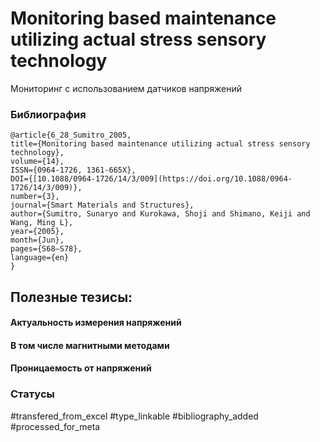 # Monitoring based maintenance utilizing actual stress sensory technology

Мониторинг с использованием датчиков напряжений

### Библиография
```
@article{6_28_Sumitro_2005,
title={Monitoring based maintenance utilizing actual stress sensory technology},
volume={14},
ISSN={0964-1726, 1361-665X},
DOI={[10.1088/0964-1726/14/3/009](https://doi.org/10.1088/0964-1726/14/3/009)},
number={3},
journal={Smart Materials and Structures},
author={Sumitro, Sunaryo and Kurokawa, Shoji and Shimano, Keiji and Wang, Ming L},
year={2005},
month={Jun},
pages={S68–S78},
language={en}
}
```

## Полезные тезисы:

#### Актуальность измерения напряжений

#### В том числе магнитными методами
#### Проницаемость от напряжений

### Статусы
#transfered_from_excel 
#type_linkable 
#bibliography_added
#processed_for_meta
